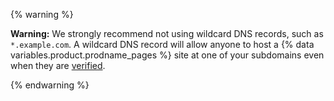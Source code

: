 {% warning %}

**Warning:** We strongly recommend not using wildcard DNS records, such as `*.example.com`. A wildcard DNS record will allow anyone to host a {% data variables.product.prodname_pages %} site at one of your subdomains even when they are [verified](/pages/configuring-a-custom-domain-for-your-github-pages-site/verifying-your-custom-domain-for-github-pages).

{% endwarning %}
